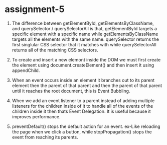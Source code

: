 # assignment-5

1. The difference between getElementById, getElementsByClassName, and querySelector / querySelectorAll is that,
   getElementById targets a specific element with a specific name while getElementsByClassName targets all the elements with the same name.
   querySelector returns the first singlular CSS selector that it matches with while querySelectorAll returns all of the matching CSS selectors.

2. To create and insert a new elemont inside the DOM we must first create the element using document.createElement() and then insert it using appendChild.

3. When an event occurs inside an element it branches out to its parent element then the parent of that parent and then the parent of that parent until it reaches the root document, this is Event Bubbling.

4. When we add an event listener to a parent instead of adding multiple listeners for the children inside of it to handle all of the events of the children inside it then thats Event Delegation. It is useful because it improves performance.

5. preventDefault() stops the default action for an event. ex-Like reloading the page when we click a button,
   while stopPropagation() stops the event from reaching its parents.
